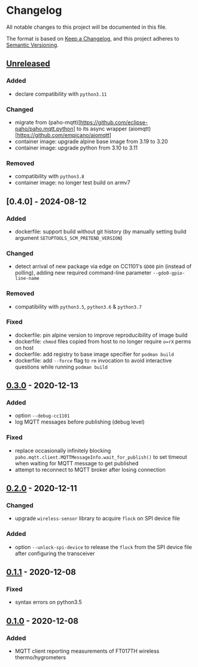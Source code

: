 # Changelog
All notable changes to this project will be documented in this file.

The format is based on [Keep a Changelog](https://keepachangelog.com/en/1.0.0/),
and this project adheres to [Semantic Versioning](https://semver.org/spec/v2.0.0.html).

## [Unreleased]
### Added
- declare compatibility with `python3.11`

### Changed
- migrate from (paho-mqtt)[https://github.com/eclipse-paho/paho.mqtt.python]
  to its async wrapper (aiomqtt)[https://github.com/empicano/aiomqtt]
- container image: upgrade alpine base image from 3.19 to 3.20
- container image: upgrade python from 3.10 to 3.11

### Removed
- compatibility with `python3.8`
- container image: no longer test build on armv7

## [0.4.0] - 2024-08-12
### Added
- dockerfile: support build without git history
  (by manually setting build argument `SETUPTOOLS_SCM_PRETEND_VERSION`)

### Changed
- detect arrival of new package via edge on CC1101's `GDO0` pin (instead of polling),
  adding new required command-line parameter `--gdo0-gpio-line-name`

### Removed
- compatibility with `python3.5`, `python3.6` & `python3.7`

### Fixed
- dockerfile: pin alpine version to improve reproducibility of image build
- dockerfile: `chmod` files copied from host to no longer require `o=rX` perms on host
- dockerfile: add registry to base image specifier for `podman build`
- dockerfile: add `--force` flag to `rm` invocation to avoid interactive questions while running `podman build`

## [0.3.0] - 2020-12-13
### Added
- option `--debug-cc1101`
- log MQTT messages before publishing (debug level)

### Fixed
- replace occasionally infinitely blocking `paho.mqtt.client.MQTTMessageInfo.wait_for_publish()`
  to set timeout when waiting for MQTT message to get published
- attempt to reconnect to MQTT broker after losing connection

## [0.2.0] - 2020-12-11
### Changed
- upgrade `wireless-sensor` library to acquire `flock` on SPI device file

### Added
- option `--unlock-spi-device` to release the `flock` from the SPI device file
  after configuring the transceiver

## [0.1.1] - 2020-12-08
### Fixed
- syntax errors on python3.5

## [0.1.0] - 2020-12-08
### Added
- MQTT client reporting measurements of FT017TH wireless thermo/hygrometers

[Unreleased]: https://github.com/fphammerle/wireless-sensor-mqtt/compare/v0.4.0...HEAD
[0.3.0]: https://github.com/fphammerle/wireless-sensor-mqtt/compare/v0.3.0...v0.4.0
[0.3.0]: https://github.com/fphammerle/wireless-sensor-mqtt/compare/v0.2.0...v0.3.0
[0.2.0]: https://github.com/fphammerle/wireless-sensor-mqtt/compare/v0.2.0...v0.2.0
[0.1.1]: https://github.com/fphammerle/wireless-sensor-mqtt/compare/v0.1.0...v0.1.1
[0.1.0]: https://github.com/fphammerle/wireless-sensor-mqtt/releases/tag/v0.1.0
